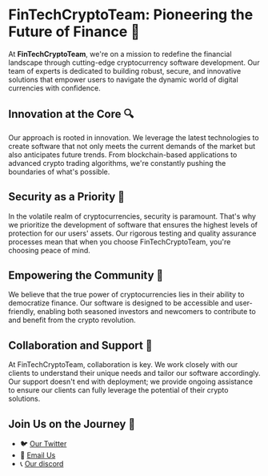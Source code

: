 # FinTechCryptoTeam: Pioneering the Future of Finance 🚀

At **FinTechCryptoTeam**, we're on a mission to redefine the financial landscape through cutting-edge cryptocurrency software development. Our team of experts is dedicated to building robust, secure, and innovative solutions that empower users to navigate the dynamic world of digital currencies with confidence.

## Innovation at the Core 🔍
Our approach is rooted in innovation. We leverage the latest technologies to create software that not only meets the current demands of the market but also anticipates future trends. From blockchain-based applications to advanced crypto trading algorithms, we're constantly pushing the boundaries of what's possible.

## Security as a Priority 🔐
In the volatile realm of cryptocurrencies, security is paramount. That's why we prioritize the development of software that ensures the highest levels of protection for our users' assets. Our rigorous testing and quality assurance processes mean that when you choose FinTechCryptoTeam, you're choosing peace of mind.

## Empowering the Community 💪
We believe that the true power of cryptocurrencies lies in their ability to democratize finance. Our software is designed to be accessible and user-friendly, enabling both seasoned investors and newcomers to contribute to and benefit from the crypto revolution.

## Collaboration and Support 🤝
At FinTechCryptoTeam, collaboration is key. We work closely with our clients to understand their unique needs and tailor our software accordingly. Our support doesn't end with deployment; we provide ongoing assistance to ensure our clients can fully leverage the potential of their crypto solutions.

## Join Us on the Journey 🌟

- 🐦 [Our Twitter](https://x.com/FinTechDev9)
- 💌 [Email Us](mailto:danlamishafiu9@gmail.com)
- 📞 [Our discord](https://discord.gg/GfUNQCeZ)
